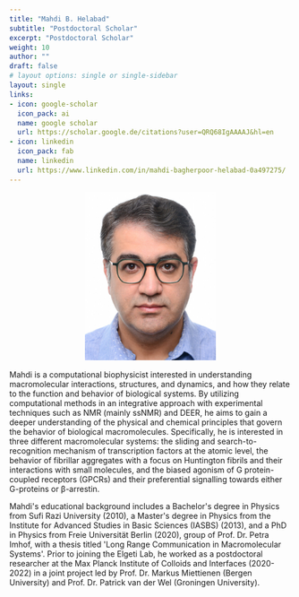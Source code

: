```yaml
---
title: "Mahdi B. Helabad"
subtitle: "Postdoctoral Scholar"
excerpt: "Postdoctoral Scholar"
weight: 10
author: ""
draft: false
# layout options: single or single-sidebar
layout: single
links:
- icon: google-scholar
  icon_pack: ai
  name: google scholar
  url: https://scholar.google.de/citations?user=QRQ68IgAAAAJ&hl=en
- icon: linkedin
  icon_pack: fab
  name: linkedin
  url: https://www.linkedin.com/in/mahdi-bagherpoor-helabad-0a497275/
---
```

<center>
<img src="featured.jpg" alt="Mahdi" style="height:300px;"> 
</center>

Mahdi is a computational biophysicist interested in understanding macromolecular interactions, structures, and dynamics, and how they relate to the function and behavior of biological systems. By utilizing computational methods in an integrative approach with experimental techniques such as NMR (mainly ssNMR) and DEER, he aims to gain a deeper understanding of the physical and chemical principles that govern the behavior of biological macromolecules. Specifically, he is interested in three different macromolecular systems: the sliding and search-to-recognition mechanism of transcription factors at the atomic level, the behavior of fibrillar aggregates with a focus on Huntington fibrils and their interactions with small molecules, and the biased agonism of G protein-coupled receptors (GPCRs) and their preferential signalling towards either G-proteins or β-arrestin.

Mahdi's educational background includes a Bachelor's degree in Physics from Sufi Razi University (2010), a Master's degree in Physics from the Institute for Advanced Studies in Basic Sciences (IASBS) (2013), and a PhD in Physics from Freie Universität Berlin (2020), group of Prof. Dr. Petra Imhof, with a thesis titled 'Long Range Communication in Macromolecular Systems'. Prior to joining the Elgeti Lab, he worked as a postdoctoral researcher at the Max Planck Institute of Colloids and Interfaces (2020-2022) in a joint project led by Prof. Dr. Markus Miettienen (Bergen University) and Prof. Dr. Patrick van der Wel (Groningen University).
